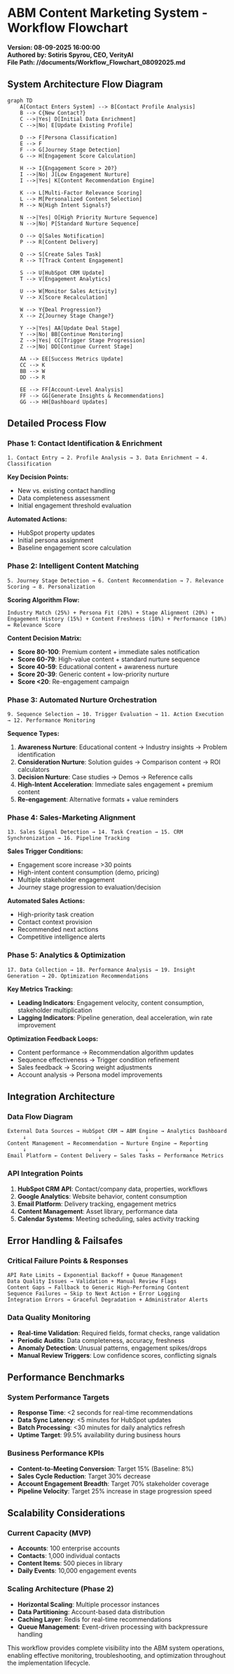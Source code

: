 # ABM Content Marketing System - Workflow Flowchart
**Version: 08-09-2025 16:00:00**  
**Authored by: Sotiris Spyrou, CEO, VerityAI**  
**File Path: //documents/Workflow_Flowchart_08092025.md**

## System Architecture Flow Diagram

```mermaid
graph TD
    A[Contact Enters System] --> B[Contact Profile Analysis]
    B --> C{New Contact?}
    C -->|Yes| D[Initial Data Enrichment]
    C -->|No| E[Update Existing Profile]
    
    D --> F[Persona Classification]
    E --> F
    F --> G[Journey Stage Detection]
    G --> H[Engagement Score Calculation]
    
    H --> I{Engagement Score > 20?}
    I -->|No| J[Low Engagement Nurture]
    I -->|Yes| K[Content Recommendation Engine]
    
    K --> L[Multi-Factor Relevance Scoring]
    L --> M[Personalized Content Selection]
    M --> N{High Intent Signals?}
    
    N -->|Yes| O[High Priority Nurture Sequence]
    N -->|No| P[Standard Nurture Sequence]
    
    O --> Q[Sales Notification]
    P --> R[Content Delivery]
    
    Q --> S[Create Sales Task]
    R --> T[Track Content Engagement]
    
    S --> U[HubSpot CRM Update]
    T --> V[Engagement Analytics]
    
    U --> W[Monitor Sales Activity]
    V --> X[Score Recalculation]
    
    W --> Y{Deal Progression?}
    X --> Z{Journey Stage Change?}
    
    Y -->|Yes| AA[Update Deal Stage]
    Y -->|No| BB[Continue Monitoring]
    Z -->|Yes| CC[Trigger Stage Progression]
    Z -->|No| DD[Continue Current Stage]
    
    AA --> EE[Success Metrics Update]
    CC --> K
    BB --> W
    DD --> R
    
    EE --> FF[Account-Level Analysis]
    FF --> GG[Generate Insights & Recommendations]
    GG --> HH[Dashboard Updates]
```

## Detailed Process Flow

### **Phase 1: Contact Identification & Enrichment**
```
1. Contact Entry → 2. Profile Analysis → 3. Data Enrichment → 4. Classification
```

**Key Decision Points:**
- New vs. existing contact handling
- Data completeness assessment
- Initial engagement threshold evaluation

**Automated Actions:**
- HubSpot property updates
- Initial persona assignment
- Baseline engagement score calculation

### **Phase 2: Intelligent Content Matching**
```
5. Journey Stage Detection → 6. Content Recommendation → 7. Relevance Scoring → 8. Personalization
```

**Scoring Algorithm Flow:**
```
Industry Match (25%) + Persona Fit (20%) + Stage Alignment (20%) + 
Engagement History (15%) + Content Freshness (10%) + Performance (10%) = Relevance Score
```

**Content Decision Matrix:**
- **Score 80-100**: Premium content + immediate sales notification
- **Score 60-79**: High-value content + standard nurture sequence  
- **Score 40-59**: Educational content + awareness nurture
- **Score 20-39**: Generic content + low-priority nurture
- **Score <20**: Re-engagement campaign

### **Phase 3: Automated Nurture Orchestration**
```
9. Sequence Selection → 10. Trigger Evaluation → 11. Action Execution → 12. Performance Monitoring
```

**Sequence Types:**
1. **Awareness Nurture**: Educational content → Industry insights → Problem identification
2. **Consideration Nurture**: Solution guides → Comparison content → ROI calculators  
3. **Decision Nurture**: Case studies → Demos → Reference calls
4. **High-Intent Acceleration**: Immediate sales engagement + premium content
5. **Re-engagement**: Alternative formats + value reminders

### **Phase 4: Sales-Marketing Alignment**
```
13. Sales Signal Detection → 14. Task Creation → 15. CRM Synchronization → 16. Pipeline Tracking
```

**Sales Trigger Conditions:**
- Engagement score increase >30 points
- High-intent content consumption (demo, pricing)
- Multiple stakeholder engagement
- Journey stage progression to evaluation/decision

**Automated Sales Actions:**
- High-priority task creation
- Contact context provision
- Recommended next actions
- Competitive intelligence alerts

### **Phase 5: Analytics & Optimization**
```
17. Data Collection → 18. Performance Analysis → 19. Insight Generation → 20. Optimization Recommendations
```

**Key Metrics Tracking:**
- **Leading Indicators**: Engagement velocity, content consumption, stakeholder multiplication
- **Lagging Indicators**: Pipeline generation, deal acceleration, win rate improvement

**Optimization Feedback Loops:**
- Content performance → Recommendation algorithm updates
- Sequence effectiveness → Trigger condition refinement  
- Sales feedback → Scoring weight adjustments
- Account analysis → Persona model improvements

## Integration Architecture

### **Data Flow Diagram**
```
External Data Sources → HubSpot CRM → ABM Engine → Analytics Dashboard
     ↓                       ↓              ↓             ↓
Content Management → Recommendation → Nurture Engine → Reporting
     ↓                       ↓              ↓             ↓
Email Platform ← Content Delivery ← Sales Tasks ← Performance Metrics
```

### **API Integration Points**
1. **HubSpot CRM API**: Contact/company data, properties, workflows
2. **Google Analytics**: Website behavior, content consumption  
3. **Email Platform**: Delivery tracking, engagement metrics
4. **Content Management**: Asset library, performance data
5. **Calendar Systems**: Meeting scheduling, sales activity tracking

## Error Handling & Failsafes

### **Critical Failure Points & Responses**
```
API Rate Limits → Exponential Backoff + Queue Management
Data Quality Issues → Validation + Manual Review Flags  
Content Gaps → Fallback to Generic High-Performing Content
Sequence Failures → Skip to Next Action + Error Logging
Integration Errors → Graceful Degradation + Administrator Alerts
```

### **Data Quality Monitoring**
- **Real-time Validation**: Required fields, format checks, range validation
- **Periodic Audits**: Data completeness, accuracy, freshness
- **Anomaly Detection**: Unusual patterns, engagement spikes/drops
- **Manual Review Triggers**: Low confidence scores, conflicting signals

## Performance Benchmarks

### **System Performance Targets**
- **Response Time**: <2 seconds for real-time recommendations
- **Data Sync Latency**: <5 minutes for HubSpot updates
- **Batch Processing**: <30 minutes for daily analytics refresh
- **Uptime Target**: 99.5% availability during business hours

### **Business Performance KPIs**
- **Content-to-Meeting Conversion**: Target 15% (Baseline: 8%)
- **Sales Cycle Reduction**: Target 30% decrease
- **Account Engagement Breadth**: Target 70% stakeholder coverage
- **Pipeline Velocity**: Target 25% increase in stage progression speed

## Scalability Considerations

### **Current Capacity (MVP)**
- **Accounts**: 100 enterprise accounts
- **Contacts**: 1,000 individual contacts
- **Content Items**: 500 pieces in library
- **Daily Events**: 10,000 engagement events

### **Scaling Architecture (Phase 2)**
- **Horizontal Scaling**: Multiple processor instances
- **Data Partitioning**: Account-based data distribution
- **Caching Layer**: Redis for real-time recommendations  
- **Queue Management**: Event-driven processing with backpressure handling

This workflow provides complete visibility into the ABM system operations, enabling effective monitoring, troubleshooting, and optimization throughout the implementation lifecycle.
